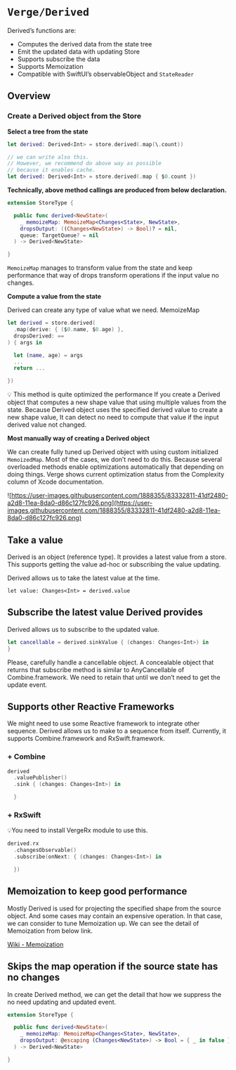 #  ``Verge/Derived``

Derived’s functions are:

- Computes the derived data from the state tree
- Emit the updated data with updating Store
- Supports subscribe the data
- Supports Memoization
- Compatible with SwiftUI’s observableObject and `StateReader`

## Overview

### Create a Derived object from the Store

**Select a tree from the state**

```swift
let derived: Derived<Int> = store.derived(.map(\.count))
```

```swift
// we can write also this.
// However, we recommend do above way as possible
// because it enables cache.
let derived: Derived<Int> = store.derived(.map { $0.count })
```

**Technically, above method callings are produced from below declaration.**

```swift
extension StoreType {

  public func derived<NewState>(
    _ memoizeMap: MemoizeMap<Changes<State>, NewState>, 
    dropsOutput: ((Changes<NewState>) -> Bool)? = nil,
    queue: TargetQueue? = nil
  ) -> Derived<NewState>

}
```

`MemoizeMap` manages to transform value from the state and keep performance that way of drops transform operations if the input value no changes.

**Compute a value from the state**

Derived can create any type of value what we need. MemoizeMap

```swift
let derived = store.derived(
  .map(derive: { ($0.name, $0.age) },
  dropsDerived: ==
) { args in

  let (name, age) = args
  ...
  return ...

})
```

<aside>
💡 This method is quite optimized the performance If you create a Derived object that computes a new shape value that using multiple values from the state.
Because Derived object uses the specified derived value to create a new shape value, It can detect no need to compute that value if the input derived value not changed.

</aside>

**Most manually way of creating a Derived object**

We can create fully tuned up Derived object with using custom initialized `MemoizedMap`. Most of the cases, we don’t need to do this. Because several overloaded methods enable optimizations automatically that depending on doing things. Verge shows current optimization status from the Complexity column of Xcode documentation.

![https://user-images.githubusercontent.com/1888355/83332811-41df2480-a2d8-11ea-8da0-d86c127fc926.png](https://user-images.githubusercontent.com/1888355/83332811-41df2480-a2d8-11ea-8da0-d86c127fc926.png)

## Take a value

Derived is an object (reference type). It provides a latest value from a store. This supports getting the value ad-hoc or subscribing the value updating.

Derived allows us to take the latest value at the time.

```
let value: Changes<Int> = derived.value
```

## Subscribe the latest value Derived provides

Derived allows us to subscribe to the updated value.

```swift
let cancellable = derived.sinkValue { (changes: Changes<Int>) in
}
```

Please, carefully handle a cancellable object.
A concealable object that returns that subscribe method is similar to AnyCancellable of Combine.framework.
We need to retain that until we don’t need to get the update event.

## Supports other Reactive Frameworks

We might need to use some Reactive framework to integrate other sequence. Derived allows us to make to a sequence from itself. Currently, it supports Combine.framework and RxSwift.framework.

### + Combine

```swift
derived
  .valuePublisher()
  .sink { (changes: Changes<Int>) in

  }
```

### + RxSwift

💡You need to install VergeRx module to use this.

```swift
derived.rx
  .changesObservable()
  .subscribe(onNext: { (changes: Changes<Int>) in

  })
```

## Memoization to keep good performance

Mostly Derived is used for projecting the specified shape from the source object. And some cases may contain an expensive operation. In that case, we can consider to tune Memoization up. We can see the detail of Memoization from below link.

[Wiki - Memoization](https://en.wikipedia.org/wiki/Memoization)

## Skips the map operation if the source state has no changes

In create Derived method, we can get the detail that how we suppress the no need updating and updated event.

```swift
extension StoreType {

  public func derived<NewState>(
    _ memoizeMap: MemoizeMap<Changes<State>, NewState>,
    dropsOutput: @escaping (Changes<NewState>) -> Bool = { _ in false }
  ) -> Derived<NewState>

}
```
